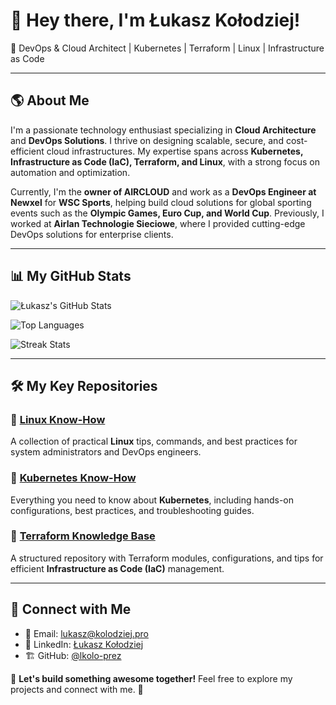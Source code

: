 # 👋 Hey there, I'm Łukasz Kołodziej!

🚀 DevOps & Cloud Architect | Kubernetes | Terraform | Linux | Infrastructure as Code

---

## 🌎 About Me

I'm a passionate technology enthusiast specializing in **Cloud Architecture** and **DevOps Solutions**. I thrive on designing scalable, secure, and cost-efficient cloud infrastructures. My expertise spans across **Kubernetes, Infrastructure as Code (IaC), Terraform, and Linux**, with a strong focus on automation and optimization.

Currently, I'm the **owner of AIRCLOUD** and work as a **DevOps Engineer at Newxel** for **WSC Sports**, helping build cloud solutions for global sporting events such as the **Olympic Games, Euro Cup, and World Cup**. Previously, I worked at **Airlan Technologie Sieciowe**, where I provided cutting-edge DevOps solutions for enterprise clients.

---

## 📊 My GitHub Stats

![Łukasz's GitHub Stats](https://github-readme-stats.vercel.app/api?username=lkolo-prez&count_private=true&show_icons=true&theme=radical)

![Top Languages](https://github-readme-stats.vercel.app/api/top-langs/?username=lkolo-prez&count_private=true&layout=compact&theme=radical)

![Streak Stats](https://github-readme-streak-stats.herokuapp.com/?user=lkolo-prez&count_private=true&theme=radical)

---

## 🛠️ My Key Repositories

### 📌 [Linux Know-How](https://github.com/lkolo-prez/Linux-know-how)
A collection of practical **Linux** tips, commands, and best practices for system administrators and DevOps engineers.

### 📌 [Kubernetes Know-How](https://github.com/lkolo-prez/Kubernetes-know-how)
Everything you need to know about **Kubernetes**, including hands-on configurations, best practices, and troubleshooting guides.

### 📌 [Terraform Knowledge Base](https://github.com/lkolo-prez/Terraform-Knowledge-Base-Repository)
A structured repository with Terraform modules, configurations, and tips for efficient **Infrastructure as Code (IaC)** management.

---

## 🔗 Connect with Me

- 📧 Email: [lukasz@kolodziej.pro](mailto:lukasz@kolodziej.pro)
- 💼 LinkedIn: [Łukasz Kołodziej](https://www.linkedin.com/in/%C5%82ukasz-ko%C5%82odziej-25836218b/)
- 🏗️ GitHub: [@lkolo-prez](https://github.com/lkolo-prez)

📢 **Let's build something awesome together!** Feel free to explore my projects and connect with me. 🚀

